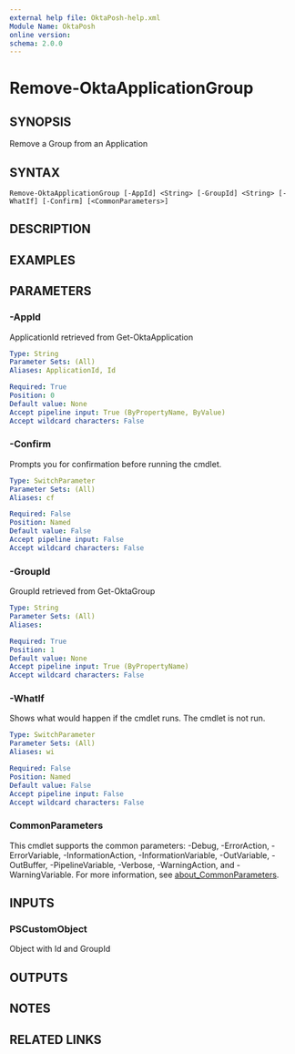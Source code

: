 ```yaml
---
external help file: OktaPosh-help.xml
Module Name: OktaPosh
online version:
schema: 2.0.0
---
```


# Remove-OktaApplicationGroup

## SYNOPSIS
Remove a Group from an Application

## SYNTAX

```
Remove-OktaApplicationGroup [-AppId] <String> [-GroupId] <String> [-WhatIf] [-Confirm] [<CommonParameters>]
```

## DESCRIPTION

## EXAMPLES

## PARAMETERS

### -AppId
ApplicationId retrieved from Get-OktaApplication

```yaml
Type: String
Parameter Sets: (All)
Aliases: ApplicationId, Id

Required: True
Position: 0
Default value: None
Accept pipeline input: True (ByPropertyName, ByValue)
Accept wildcard characters: False
```

### -Confirm
Prompts you for confirmation before running the cmdlet.

```yaml
Type: SwitchParameter
Parameter Sets: (All)
Aliases: cf

Required: False
Position: Named
Default value: False
Accept pipeline input: False
Accept wildcard characters: False
```

### -GroupId
GroupId retrieved from Get-OktaGroup

```yaml
Type: String
Parameter Sets: (All)
Aliases:

Required: True
Position: 1
Default value: None
Accept pipeline input: True (ByPropertyName)
Accept wildcard characters: False
```

### -WhatIf
Shows what would happen if the cmdlet runs.
The cmdlet is not run.

```yaml
Type: SwitchParameter
Parameter Sets: (All)
Aliases: wi

Required: False
Position: Named
Default value: False
Accept pipeline input: False
Accept wildcard characters: False
```

### CommonParameters
This cmdlet supports the common parameters: -Debug, -ErrorAction, -ErrorVariable, -InformationAction, -InformationVariable, -OutVariable, -OutBuffer, -PipelineVariable, -Verbose, -WarningAction, and -WarningVariable. For more information, see [about_CommonParameters](http://go.microsoft.com/fwlink/?LinkID=113216).

## INPUTS

### PSCustomObject
Object with Id and GroupId

## OUTPUTS

## NOTES

## RELATED LINKS
